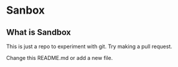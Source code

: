 # Sanbox

## What is Sandbox
This is just a repo to experiment with git.
Try making a pull request.

Change this README.md or add a new file.

